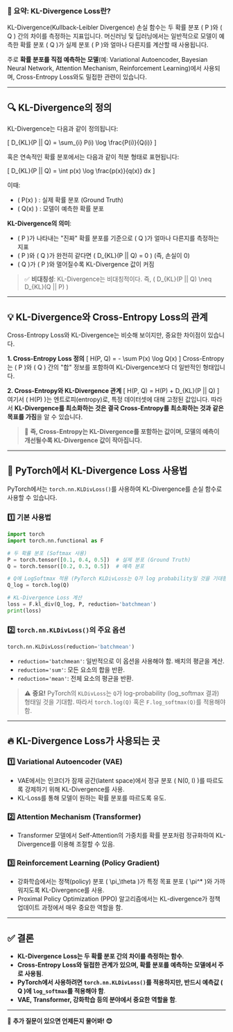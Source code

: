 ### 📌 요약: KL-Divergence Loss란?
KL-Divergence(Kullback-Leibler Divergence) 손실 함수는 두 확률 분포 \( P \)와 \( Q \) 간의 차이를 측정하는 지표입니다. 머신러닝 및 딥러닝에서는 일반적으로 모델이 예측한 확률 분포 \( Q \)가 실제 분포 \( P \)와 얼마나 다른지를 계산할 때 사용됩니다.

주로 **확률 분포를 직접 예측하는 모델**(예: Variational Autoencoder, Bayesian Neural Network, Attention Mechanism, Reinforcement Learning)에서 사용되며, Cross-Entropy Loss와도 밀접한 관련이 있습니다.

---

## 🔍 KL-Divergence의 정의
KL-Divergence는 다음과 같이 정의됩니다:

\[
D_{KL}(P || Q) = \sum_{i} P(i) \log \frac{P(i)}{Q(i)}
\]

혹은 연속적인 확률 분포에서는 다음과 같이 적분 형태로 표현됩니다:

\[
D_{KL}(P || Q) = \int p(x) \log \frac{p(x)}{q(x)} dx
\]

이때:
- \( P(x) \) : 실제 확률 분포 (Ground Truth)
- \( Q(x) \) : 모델이 예측한 확률 분포

**KL-Divergence의 의미**:
- \( P \)가 나타내는 "진짜" 확률 분포를 기준으로 \( Q \)가 얼마나 다른지를 측정하는 지표
- \( P \)와 \( Q \)가 완전히 같다면 \( D_{KL}(P || Q) = 0 \) (즉, 손실이 0)
- \( Q \)가 \( P \)와 멀어질수록 KL-Divergence 값이 커짐

> ✅ **비대칭성**: KL-Divergence는 비대칭적이다. 즉, \( D_{KL}(P || Q) \neq D_{KL}(Q || P) \)

---

## 💡 KL-Divergence와 Cross-Entropy Loss의 관계
Cross-Entropy Loss와 KL-Divergence는 비슷해 보이지만, 중요한 차이점이 있습니다.

**1. Cross-Entropy Loss 정의**
\[
H(P, Q) = - \sum P(x) \log Q(x)
\]
Cross-Entropy는 \( P \)와 \( Q \) 간의 "합" 정보를 포함하여 KL-Divergence보다 더 일반적인 형태입니다.

**2. Cross-Entropy와 KL-Divergence 관계**
\[
H(P, Q) = H(P) + D_{KL}(P || Q)
\]
여기서 \( H(P) \)는 엔트로피(entropy)로, 특정 데이터셋에 대해 고정된 값입니다. 따라서 **KL-Divergence를 최소화하는 것은 결국 Cross-Entropy를 최소화하는 것과 같은 목표를 가짐**을 알 수 있습니다.

> 📌 **즉, Cross-Entropy는 KL-Divergence를 포함하는 값이며, 모델의 예측이 개선될수록 KL-Divergence 값이 작아집니다.**

---

## 📍 PyTorch에서 KL-Divergence Loss 사용법
PyTorch에서는 `torch.nn.KLDivLoss()`를 사용하여 KL-Divergence를 손실 함수로 사용할 수 있습니다.

### 1️⃣ 기본 사용법
```python
import torch
import torch.nn.functional as F

# 두 확률 분포 (Softmax 사용)
P = torch.tensor([0.1, 0.4, 0.5])  # 실제 분포 (Ground Truth)
Q = torch.tensor([0.2, 0.3, 0.5])  # 예측 분포

# Q에 LogSoftmax 적용 (PyTorch KLDivLoss는 Q가 log probability일 것을 기대함)
Q_log = torch.log(Q)

# KL-Divergence Loss 계산
loss = F.kl_div(Q_log, P, reduction='batchmean')
print(loss)
```

### 2️⃣ `torch.nn.KLDivLoss()`의 주요 옵션
```python
torch.nn.KLDivLoss(reduction='batchmean')
```
- `reduction='batchmean'`: 일반적으로 이 옵션을 사용해야 함. 배치의 평균을 계산.
- `reduction='sum'`: 모든 요소의 합을 반환.
- `reduction='mean'`: 전체 요소의 평균을 반환.

> ⚠️ **중요!** PyTorch의 `KLDivLoss`는 `Q`가 log-probability (log_softmax 결과) 형태일 것을 기대함. 따라서 `torch.log(Q)` 혹은 `F.log_softmax(Q)`를 적용해야 함.

---

## 🔥 KL-Divergence Loss가 사용되는 곳
### 1️⃣ Variational Autoencoder (VAE)
- VAE에서는 인코더가 잠재 공간(latent space)에서 정규 분포 \( N(0, I) \)를 따르도록 강제하기 위해 KL-Divergence를 사용.
- KL-Loss를 통해 모델이 원하는 확률 분포를 따르도록 유도.

### 2️⃣ Attention Mechanism (Transformer)
- Transformer 모델에서 Self-Attention의 가중치를 확률 분포처럼 정규화하여 KL-Divergence를 이용해 조절할 수 있음.

### 3️⃣ Reinforcement Learning (Policy Gradient)
- 강화학습에서는 정책(policy) 분포 \( \pi_\theta \)가 특정 목표 분포 \( \pi^* \)와 가까워지도록 KL-Divergence를 사용.
- Proximal Policy Optimization (PPO) 알고리즘에서는 KL-divergence가 정책 업데이트 과정에서 매우 중요한 역할을 함.

---

## ✅ 결론
- **KL-Divergence Loss는 두 확률 분포 간의 차이를 측정하는 함수**.
- **Cross-Entropy Loss와 밀접한 관계가 있으며, 확률 분포를 예측하는 모델에서 주로 사용됨**.
- **PyTorch에서 사용하려면 `torch.nn.KLDivLoss()`를 적용하지만, 반드시 예측값 \( Q \)에 `log_softmax`를 적용해야 함**.
- **VAE, Transformer, 강화학습 등의 분야에서 중요한 역할을 함**.

---

📌 **추가 질문이 있으면 언제든지 물어봐! 😊**
